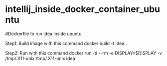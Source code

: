 # intellij_inside_docker_container_ubuntu
#Dockerfile to run idea inside ubuntu

Step1: Build image with this command 
docker build -t idea . 

Step2: Run with this command 
docker run -ti --rm -e DISPLAY=$DISPLAY -v /tmp/.X11-unix:/tmp/.X11-unix idea
